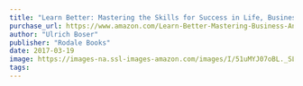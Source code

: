 ```yaml
---
title: "Learn Better: Mastering the Skills for Success in Life, Business, and School, or, How to Become an Expert in Just About Anything"
purchase_url: https://www.amazon.com/Learn-Better-Mastering-Business-Anything/dp/1623365260%3FSubscriptionId%3DAKIAIVZLK2PABGQI2KAQ%26tag%3Deverrail-20%26linkCode%3Dxm2%26camp%3D2025%26creative%3D165953%26creativeASIN%3D1623365260
author: "Ulrich Boser"
publisher: "Rodale Books"
date: 2017-03-19
image: https://images-na.ssl-images-amazon.com/images/I/51uMYJ07oBL._SL75_.jpg
tags:
---
```


